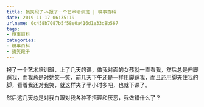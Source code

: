 ```yaml
---
title: 搞笑段子->报了一个艺术培训班 | 糗事百科
date: 2019-11-17 06:35:19
urlname: 0c458b7087b5f58e0a416d1e33d8b567
tags: 
- 糗事百科
categories:
- 糗事百科
- 搞笑段子
---
```

报了一个艺术培训班，上了几天的课，做我对面的女孩就一直看我，然后总是伸脚踩我，而我总是对她笑一笑，前几天下午还是一样用脚踩我，而且还用脚夹住我的脚，看着我还对我笑，就这样夹了半小时多吧，也就下课了。

然后这几天总是对我白眼对我各种不搭理和厌恶，我做错什么了？


